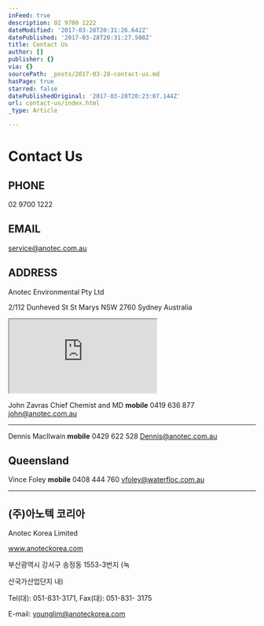 ```yaml
---
inFeed: true
description: 02 9700 1222
dateModified: '2017-03-28T20:31:26.642Z'
datePublished: '2017-03-28T20:31:27.508Z'
title: Contact Us
author: []
publisher: {}
via: {}
sourcePath: _posts/2017-03-28-contact-us.md
hasPage: true
starred: false
datePublishedOriginal: '2017-03-28T20:23:07.144Z'
url: contact-us/index.html
_type: Article

---
```

# **Contact Us**

## PHONE

02 9700 1222

## EMAIL

service@anotec.com.au

## ADDRESS

Anotec Environmental Pty Ltd

2/112 Dunheved St St Marys NSW 2760 Sydney Australia

<iframe src="https://the-grid.github.io/ed-location/?latitude=-33.745523&amp;longitude=150.77213&amp;zoom=16&amp;address=112%20Dunheved%20Circuit%2C%20St%20Marys%2C%20New%20South%20Wales%202760%2C%20Australia" style=""></iframe>

John Zavras Chief Chemist and MD **mobile** 0419 636 877 john@anotec.com.au

---

Dennis MacIlwain **mobile** 0429 622 528 Dennis@anotec.com.au

## Queensland

Vince Foley **mobile** 0408 444 760 vfoley@waterfloc.com.au

---

## (주)아노텍 코리아

Anotec Korea Limited

www.anoteckorea.com

부산광역시 강서구 송정동 1553-3번지 (녹

산국가산업단지 내)

Tel(대): 051-831-3171, Fax(대): 051-831- 3175

E-mail: younglim@anoteckorea.com